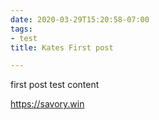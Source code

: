 ```yaml
---
date: 2020-03-29T15:20:58-07:00
tags:
- test
title: Kates First post

---
```

first post test content

https://savory.win